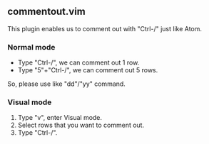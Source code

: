 ## commentout.vim
This plugin enables us to comment out with "Ctrl-/" just like Atom.   

### Normal mode
- Type "Ctrl-/", we can comment out 1 row.
- Type "5"+"Ctrl-/", we can comment out 5 rows. 

So, please use like "dd"/"yy" command.

### Visual mode
1. Type "v", enter Visual mode.
2. Select rows that you want to comment out.
3. Type "Ctrl-/".

